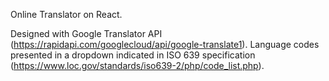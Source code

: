 Online Translator on React.

Designed with Google Translator API  (https://rapidapi.com/googlecloud/api/google-translate1). 
Language codes presented in a dropdown indicated in ISO 639 specification (https://www.loc.gov/standards/iso639-2/php/code_list.php).
